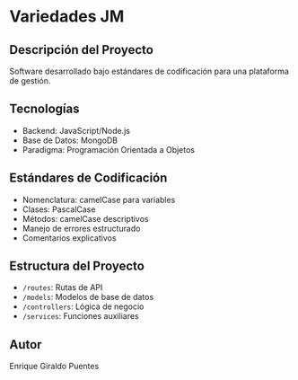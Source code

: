 # Variedades JM

## Descripción del Proyecto
Software desarrollado bajo estándares de codificación para una plataforma de gestión.

## Tecnologías
- Backend: JavaScript/Node.js
- Base de Datos: MongoDB
- Paradigma: Programación Orientada a Objetos

## Estándares de Codificación
- Nomenclatura: camelCase para variables
- Clases: PascalCase
- Métodos: camelCase descriptivos
- Manejo de errores estructurado
- Comentarios explicativos

## Estructura del Proyecto
- `/routes`: Rutas de API
- `/models`: Modelos de base de datos
- `/controllers`: Lógica de negocio
- `/services`: Funciones auxiliares

## Autor
Enrique Giraldo Puentes
